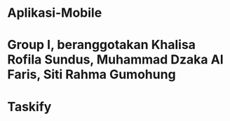 # Aplikasi-Mobile
# Group I, beranggotakan Khalisa Rofila Sundus, Muhammad Dzaka Al Faris, Siti Rahma Gumohung
# Taskify
